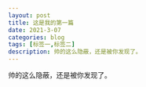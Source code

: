 ```yaml
---
layout: post
title: 这是我的第一篇
date: 2021-3-07
categories: blog
tags: [标签一,标签二]
description: 帅的这么隐蔽，还是被你发现了。
---
```


帅的这么隐蔽，还是被你发现了。













